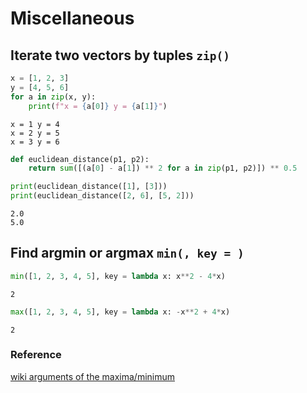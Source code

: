 # Miscellaneous

## Iterate two vectors by tuples `zip()`


```python
x = [1, 2, 3]
y = [4, 5, 6]
for a in zip(x, y):
    print(f"x = {a[0]} y = {a[1]}")
```

    x = 1 y = 4
    x = 2 y = 5
    x = 3 y = 6



```python
def euclidean_distance(p1, p2):
    return sum([(a[0] - a[1]) ** 2 for a in zip(p1, p2)]) ** 0.5

print(euclidean_distance([1], [3]))
print(euclidean_distance([2, 6], [5, 2]))
```

    2.0
    5.0


## Find argmin or argmax `min(, key = )`


```python
min([1, 2, 3, 4, 5], key = lambda x: x**2 - 4*x)
```




    2




```python
max([1, 2, 3, 4, 5], key = lambda x: -x**2 + 4*x)
```




    2



### Reference

[wiki arguments of the maxima/minimum](https://en.wikipedia.org/wiki/Arg_max)
